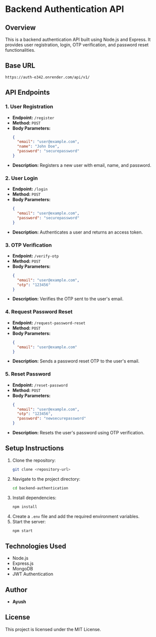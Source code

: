 # Backend Authentication API

## Overview
This is a backend authentication API built using Node.js and Express. It provides user registration, login, OTP verification, and password reset functionalities.

## Base URL
```
https://auth-e342.onrender.com/api/v1/
```

## API Endpoints

### 1. User Registration
- **Endpoint:** `/register`
- **Method:** `POST`
- **Body Parameters:**
  ```json
  {
    "email": "user@example.com",
    "name": "John Doe",
    "password": "securepassword"
  }
  ```
- **Description:** Registers a new user with email, name, and password.

### 2. User Login
- **Endpoint:** `/login`
- **Method:** `POST`
- **Body Parameters:**
  ```json
  {
    "email": "user@example.com",
    "password": "securepassword"
  }
  ```
- **Description:** Authenticates a user and returns an access token.

### 3. OTP Verification
- **Endpoint:** `/verify-otp`
- **Method:** `POST`
- **Body Parameters:**
  ```json
  {
    "email": "user@example.com",
    "otp": "123456"
  }
  ```
- **Description:** Verifies the OTP sent to the user's email.

### 4. Request Password Reset
- **Endpoint:** `/request-password-reset`
- **Method:** `POST`
- **Body Parameters:**
  ```json
  {
    "email": "user@example.com"
  }
  ```
- **Description:** Sends a password reset OTP to the user's email.

### 5. Reset Password
- **Endpoint:** `/reset-password`
- **Method:** `POST`
- **Body Parameters:**
  ```json
  {
    "email": "user@example.com",
    "otp": "123456",
    "password": "newsecurepassword"
  }
  ```
- **Description:** Resets the user's password using OTP verification.

## Setup Instructions
1. Clone the repository:
   ```sh
   git clone <repository-url>
   ```
2. Navigate to the project directory:
   ```sh
   cd backend-authentication
   ```
3. Install dependencies:
   ```sh
   npm install
   ```
4. Create a `.env` file and add the required environment variables.
5. Start the server:
   ```sh
   npm start
   ```

## Technologies Used
- Node.js
- Express.js
- MongoDB
- JWT Authentication

## Author
- **Ayush**

## License
This project is licensed under the MIT License.

